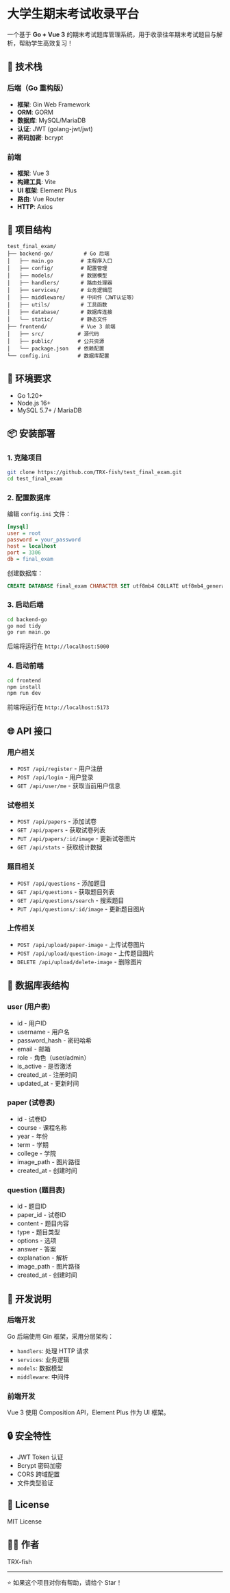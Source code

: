 # 大学生期末考试收录平台

一个基于 **Go + Vue 3** 的期末考试题库管理系统，用于收录往年期末考试题目与解析，帮助学生高效复习！

## 🚀 技术栈

### 后端（Go 重构版）
- **框架**: Gin Web Framework
- **ORM**: GORM
- **数据库**: MySQL/MariaDB
- **认证**: JWT (golang-jwt/jwt)
- **密码加密**: bcrypt

### 前端
- **框架**: Vue 3
- **构建工具**: Vite
- **UI 框架**: Element Plus
- **路由**: Vue Router
- **HTTP**: Axios

## 📁 项目结构

```
test_final_exam/
├── backend-go/          # Go 后端
│   ├── main.go         # 主程序入口
│   ├── config/         # 配置管理
│   ├── models/         # 数据模型
│   ├── handlers/       # 路由处理器
│   ├── services/       # 业务逻辑层
│   ├── middleware/     # 中间件（JWT认证等）
│   ├── utils/          # 工具函数
│   ├── database/       # 数据库连接
│   └── static/         # 静态文件
├── frontend/           # Vue 3 前端
│   ├── src/           # 源代码
│   ├── public/        # 公共资源
│   └── package.json   # 依赖配置
└── config.ini         # 数据库配置
```

## 🔧 环境要求

- Go 1.20+
- Node.js 16+
- MySQL 5.7+ / MariaDB

## 📦 安装部署

### 1. 克隆项目

```bash
git clone https://github.com/TRX-fish/test_final_exam.git
cd test_final_exam
```

### 2. 配置数据库

编辑 `config.ini` 文件：

```ini
[mysql]
user = root
password = your_password
host = localhost
port = 3306
db = final_exam
```

创建数据库：

```sql
CREATE DATABASE final_exam CHARACTER SET utf8mb4 COLLATE utf8mb4_general_ci;
```

### 3. 启动后端

```bash
cd backend-go
go mod tidy
go run main.go
```

后端将运行在 `http://localhost:5000`

### 4. 启动前端

```bash
cd frontend
npm install
npm run dev
```

前端将运行在 `http://localhost:5173`

## 🌐 API 接口

### 用户相关
- `POST /api/register` - 用户注册
- `POST /api/login` - 用户登录
- `GET /api/user/me` - 获取当前用户信息

### 试卷相关
- `POST /api/papers` - 添加试卷
- `GET /api/papers` - 获取试卷列表
- `PUT /api/papers/:id/image` - 更新试卷图片
- `GET /api/stats` - 获取统计数据

### 题目相关
- `POST /api/questions` - 添加题目
- `GET /api/questions` - 获取题目列表
- `GET /api/questions/search` - 搜索题目
- `PUT /api/questions/:id/image` - 更新题目图片

### 上传相关
- `POST /api/upload/paper-image` - 上传试卷图片
- `POST /api/upload/question-image` - 上传题目图片
- `DELETE /api/upload/delete-image` - 删除图片

## 💾 数据库表结构

### user (用户表)
- id - 用户ID
- username - 用户名
- password_hash - 密码哈希
- email - 邮箱
- role - 角色（user/admin）
- is_active - 是否激活
- created_at - 注册时间
- updated_at - 更新时间

### paper (试卷表)
- id - 试卷ID
- course - 课程名称
- year - 年份
- term - 学期
- college - 学院
- image_path - 图片路径
- created_at - 创建时间

### question (题目表)
- id - 题目ID
- paper_id - 试卷ID
- content - 题目内容
- type - 题目类型
- options - 选项
- answer - 答案
- explanation - 解析
- image_path - 图片路径
- created_at - 创建时间

## 📝 开发说明

### 后端开发

Go 后端使用 Gin 框架，采用分层架构：
- `handlers`: 处理 HTTP 请求
- `services`: 业务逻辑
- `models`: 数据模型
- `middleware`: 中间件

### 前端开发

Vue 3 使用 Composition API，Element Plus 作为 UI 框架。

## 🔒 安全特性

- JWT Token 认证
- Bcrypt 密码加密
- CORS 跨域配置
- 文件类型验证

## 📄 License

MIT License

## 👨‍💻 作者

TRX-fish

---

⭐ 如果这个项目对你有帮助，请给个 Star！ 
